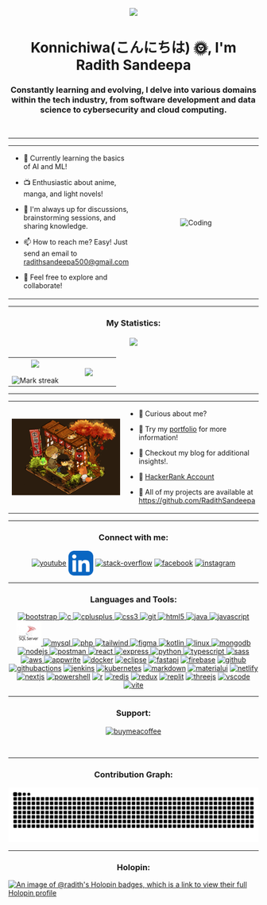 <p align="center" ><img  src = "https://github.com/7oSkaaa/7oSkaaa/blob/main/Images/about_me.gif?raw=true" width = 100px></p>
<h1 align="center">Konnichiwa(こんにちは) 🌞, I'm Radith Sandeepa</h1>
<h3 align="center">Constantly learning and evolving, I delve into various domains within the tech industry, from software development and data science to cybersecurity and cloud computing.</h3>
<p align="center"> <img src="https://komarev.com/ghpvc/?username=RadithSandeepa&style=for-the-badge&color=blue" alt="" /> </p>

---

<table align="center">
<tr border="none">
<td width="50%" align="left">
  
- 🌟 Currently learning the basics of AI and ML!

- 📺  Enthusiastic about anime, manga, and light novels!

- 💬 I'm always up for discussions, brainstorming sessions, and sharing knowledge.

- 📫 How to reach me? Easy! Just send an email to radithsandeepa500@gmail.com
  
- 🚀 Feel free to explore and collaborate!

</td>
<td width="50%" align="center">

  <img align="center" alt="Coding" width="450" src="https://repository-images.githubusercontent.com/588181932/e36ec678-7984-4cdd-8e4c-a3932772ff8e">

  
  </td>
</tr>
</table>

---

<h3 align="center">My Statistics:</h3>

<div align="center" style="margin: 20px;">
  <img src="https://github-profile-trophy.vercel.app/?username=RadithSandeepa&theme=alduin&margin-w=5" />
</div>

<p align="center">
<table align="center">
<tr border="none">
<td width="50%" align="center">
  
  <img  align="center"  src="https://github-readme-stats.vercel.app/api?username=RadithSandeepa&theme=dark&show_icons=true&count_private=true" />
  <br></br>
  <img  title="🔥 Get streak stats for your profile at git.io/streak-stats" alt="Mark streak" src="https://github-readme-streak-stats.herokuapp.com/?user=RadithSandeepa&theme=dark&hide_border=false" /> 
</td>
<td width="50%" align="center">

  <img  align="center"  src="https://github-readme-stats.anuraghazra1.vercel.app/api/top-langs/?username=RadithSandeepa&theme=dark&hide_border=false&no-frame=true&langs_count=10"/>
  
  </td>
</tr>
</table>

---

<table align="center">
<tr border="none">
<td width="50%" align="center">

<img align="center" alt="Coding" width="450" src="https://github.com/RadithSandeepa/RadithSandeepa/blob/main/ezgif.com-gif-to-mp4-converter.gif">

  
</td>
<td width="50%" align="left">
  
- 🌼 Curious about me?

- 💼   Try my <a href="" target="_blank" rel="noreferrer">portfolio</a> for more information!

- 🌟 Checkout my blog for additional insights!.

- 📝 <a href="https://www.hackerrank.com/profile/CS_Sarthan" target="_blank" rel="noreferrer">HackerRank Account</a> 
  
- 🌿 All of my projects are available at https://github.com/RadithSandeepa

</td>

</tr>
</table>

---

<h3 align="center">Connect with me:</h3>
<p align="center">
<a href="" target="blank"><img align="center" src="https://raw.githubusercontent.com/rahuldkjain/github-profile-readme-generator/master/src/images/icons/Social/youtube.svg" alt="youtube" height="60" width="65" /></a>
<a href="https://www.linkedin.com/in/radith-sandeepa-8b3063184/" target="blank"><img align="center" src="https://github.com/tandpfun/skill-icons/blob/main/icons/LinkedIn.svg" alt="linkedin" height="50" width="50" /></a>
<a href="" target="blank"><img align="center" src="https://raw.githubusercontent.com/rahuldkjain/github-profile-readme-generator/master/src/images/icons/Social/stack-overflow.svg" alt="stack-overflow" height="50" width="50" /></a>
<a href="https://www.facebook.com/jahgj.navk/" target="blank"><img align="center" src="https://raw.githubusercontent.com/rahuldkjain/github-profile-readme-generator/master/src/images/icons/Social/facebook.svg" alt="facebook" height="50" width="50" /></a>
<a href="https://www.instagram.com/radith_._/" target="blank"><img align="center" src="https://github.com/RadithSandeepa/skill-icons/blob/main/icons/Instagram.svg" alt="instagram" height="50" width="50" /></a>
</p>

---

<h3 align="center">Languages and Tools:</h3>
<p align="center"> <a href="https://getbootstrap.com" target="_blank" rel="noreferrer"> <img src="https://github.com/RadithSandeepa/skill-icons/blob/main/icons/Bootstrap.svg" alt="bootstrap" width="50" height="50"/> </a> <a href="https://www.cprogramming.com/" target="_blank" rel="noreferrer"> <img src="https://github.com/RadithSandeepa/skill-icons/blob/main/icons/C.svg" alt="c" width="50" height="50"/> </a> <a href="https://www.w3schools.com/cpp/" target="_blank" rel="noreferrer"> <img src="https://github.com/RadithSandeepa/skill-icons/blob/main/icons/CPP.svg" alt="cplusplus" width="50" height="50"/> </a> <a href="https://www.w3schools.com/css/" target="_blank" rel="noreferrer"> <img src="https://github.com/RadithSandeepa/skill-icons/blob/main/icons/CSS.svg" alt="css3" width="50" height="50"/> </a> <a href="https://git-scm.com/" target="_blank" rel="noreferrer"> <img src="https://github.com/RadithSandeepa/skill-icons/blob/main/icons/Git.svg" alt="git" width="50" height="50"/> </a> <a href="https://www.w3.org/html/" target="_blank" rel="noreferrer"> <img src="https://github.com/RadithSandeepa/skill-icons/blob/main/icons/HTML.svg" alt="html5" width="50" height="50"/> </a> <a href="https://www.java.com" target="_blank" rel="noreferrer"> <img src="https://github.com/RadithSandeepa/skill-icons/blob/main/icons/Java-Light.svg" alt="java" width="50" height="50"/> </a> <a href="https://developer.mozilla.org/en-US/docs/Web/JavaScript" target="_blank" rel="noreferrer"> <img src="https://github.com/RadithSandeepa/skill-icons/blob/main/icons/JavaScript.svg" alt="javascript" width="50" height="50"/> </a> <a href="https://www.microsoft.com/en-us/sql-server" target="_blank" rel="noreferrer"> <img src="https://github.com/Scar1109/skill-icons/blob/Scar1109/icons/microsoftSQL.svg" alt="mssql" width="50" height="50"/> </a> <a href="https://www.mysql.com/" target="_blank" rel="noreferrer"> <img src="https://github.com/RadithSandeepa/skill-icons/blob/main/icons/MySQL-Light.svg" alt="mysql" width="50" height="50"/> </a>  <a href="https://www.php.net" target="_blank" rel="noreferrer"> <img src="https://github.com/RadithSandeepa/skill-icons/blob/main/icons/PHP-Light.svg" alt="php" width="50" height="50"/> </a> <a href="https://tailwindcss.com/" target="_blank" rel="noreferrer"> <img src="https://github.com/RadithSandeepa/skill-icons/blob/main/icons/TailwindCSS-Light.svg" alt="tailwind" width="50" height="50"/>  <a href="https://www.figma.com/" target="_blank" rel="noreferrer"> <img src="https://github.com/RadithSandeepa/skill-icons/blob/main/icons/Figma-Light.svg" alt="figma" width="50" height="50"/> </a> <a href="https://kotlinlang.org" target="_blank" rel="noreferrer"> <img src="https://github.com/RadithSandeepa/skill-icons/blob/main/icons/Kotlin-Light.svg" alt="kotlin" width="50" height="50"/> </a> <a href="https://www.linux.org/" target="_blank" rel="noreferrer"> <img src="https://github.com/RadithSandeepa/skill-icons/blob/main/icons/Linux-Light.svg" alt="linux" width="50" height="50"/> </a> <a href="https://www.mongodb.com/" target="_blank" rel="noreferrer"> <img src="https://github.com/RadithSandeepa/skill-icons/blob/main/icons/MongoDB.svg" alt="mongodb" width="50" height="50"/> </a> <a href="https://nodejs.org" target="_blank" rel="noreferrer"> <img src="https://github.com/RadithSandeepa/skill-icons/blob/main/icons/NodeJS-Light.svg" alt="nodejs" width="50" height="50"/> </a> <a href="https://postman.com" target="_blank" rel="noreferrer"> <img src="https://github.com/RadithSandeepa/skill-icons/blob/main/icons/Postman.svg" alt="postman" width="50" height="50"/> </a> <a href="https://reactjs.org/" target="_blank" rel="noreferrer"> <img src="https://github.com/RadithSandeepa/skill-icons/blob/main/icons/React-Light.svg" alt="react" width="50" height="50"/> </a> <a href="https://expressjs.com" target="_blank" rel="noreferrer"> <img src="https://github.com/RadithSandeepa/skill-icons/blob/main/icons/ExpressJS-Light.svg" alt="express" width="50" height="50"/> </a> <a href="https://www.python.org" target="_blank" rel="noreferrer"> <img src="https://github.com/RadithSandeepa/skill-icons/blob/main/icons/Python-Light.svg" alt="python" width="50" height="50"/> </a> <a href="https://www.typescriptlang.org/" target="_blank" rel="noreferrer"> <img src="https://github.com/RadithSandeepa/skill-icons/blob/main/icons/TypeScript.svg" alt="typescript" width="50" height="50"/> </a> <a href="https://sass-lang.com/" target="_blank" rel="noreferrer"> <img src="https://github.com/RadithSandeepa/skill-icons/blob/main/icons/Sass.svg" alt="sass" width="50" height="50"/> </a> <a href="https://aws.amazon.com/" target="_blank" rel="noreferrer"><img src="https://github.com/RadithSandeepa/skill-icons/blob/main/icons/AWS-Light.svg" alt="aws" width="50" height="50"/> </a> <a href="https://appwrite.io/" target="_blank" rel="noreferrer"><img src="https://github.com/RadithSandeepa/skill-icons/blob/main/icons/Appwrite.svg" alt="appwrite" width="50" height="50"/></a> <a href="https://www.docker.com/" target="_blank" rel="noreferrer"><img src="https://github.com/RadithSandeepa/skill-icons/blob/main/icons/Docker.svg" alt="docker" width="50" height="50"/></a> <a href="https://www.eclipse.org/" target="_blank" rel="noreferrer"><img src="https://github.com/RadithSandeepa/skill-icons/blob/main/icons/Eclipse-Light.svg" alt="eclipse" width="50" height="50"/></a> <a href="https://fastapi.tiangolo.com/" target="_blank" rel="noreferrer"><img src="https://github.com/RadithSandeepa/skill-icons/blob/main/icons/FastAPI.svg" alt="fastapi" width="50" height="50"/></a> <a href="https://firebase.google.com/" target="_blank" rel="noreferrer"><img src="https://github.com/RadithSandeepa/skill-icons/blob/main/icons/Firebase-Light.svg" alt="firebase" width="50" height="50"/></a> <a href="https://github.com/" target="_blank" rel="noreferrer"><img src="https://github.com/RadithSandeepa/skill-icons/blob/main/icons/Github-Light.svg" alt="github" width="50" height="50"/></a> <a href="https://github.com/features/actions" target="_blank" rel="noreferrer"><img src="https://github.com/RadithSandeepa/skill-icons/blob/main/icons/GithubActions-Light.svg" alt="githubactions" width="50" height="50"/></a> <a href="https://www.jenkins.io/" target="_blank" rel="noreferrer"><img src="https://github.com/RadithSandeepa/skill-icons/blob/main/icons/Jenkins-Light.svg" alt="jenkins" width="50" height="50"/></a> <a href="https://kubernetes.io/" target="_blank" rel="noreferrer"><img src="https://github.com/RadithSandeepa/skill-icons/blob/main/icons/Kubernetes.svg" alt="kubernetes" width="50" height="50"/></a> <a href="https://www.markdownguide.org/" target="_blank" rel="noreferrer"><img src="https://github.com/RadithSandeepa/skill-icons/blob/main/icons/Markdown-Light.svg" alt="markdown" width="50" height="50"/></a> <a href="https://mui.com/" target="_blank" rel="noreferrer"><img src="https://github.com/RadithSandeepa/skill-icons/blob/main/icons/MaterialUI-Light.svg" alt="materialui" width="50" height="50"/></a> <a href="https://www.netlify.com/" target="_blank" rel="noreferrer"><img src="https://github.com/RadithSandeepa/skill-icons/blob/main/icons/Netlify-Light.svg" alt="netlify" width="50" height="50"/></a> <a href="https://nextjs.org/" target="_blank" rel="noreferrer"><img src="https://github.com/RadithSandeepa/skill-icons/blob/main/icons/NextJS-Light.svg" alt="nextjs" width="50" height="50"/></a> <a href="https://learn.microsoft.com/en-us/powershell/" target="_blank" rel="noreferrer"><img src="https://github.com/RadithSandeepa/skill-icons/blob/main/icons/Powershell-Light.svg" alt="powershell" width="50" height="50"/></a> <a href="https://www.r-project.org/" target="_blank" rel="noreferrer"><img src="https://github.com/RadithSandeepa/skill-icons/blob/main/icons/R-Light.svg" alt="r" width="50" height="50"/></a> <a href="https://redis.io/" target="_blank" rel="noreferrer"><img src="https://github.com/RadithSandeepa/skill-icons/blob/main/icons/Redis-Light.svg" alt="redis" width="50" height="50"/></a> <a href="https://redux.js.org/" target="_blank" rel="noreferrer"><img src="https://github.com/RadithSandeepa/skill-icons/blob/main/icons/Redux.svg" alt="redux" width="50" height="50"/></a> <a href="https://replit.com/" target="_blank" rel="noreferrer"><img src="https://github.com/RadithSandeepa/skill-icons/blob/main/icons/Replit-Light.svg" alt="replit" width="50" height="50"/></a> <a href="https://threejs.org/" target="_blank" rel="noreferrer"><img src="https://github.com/RadithSandeepa/skill-icons/blob/main/icons/ThreeJS-Light.svg" alt="threejs" width="50" height="50"/></a> <a href="https://code.visualstudio.com/" target="_blank" rel="noreferrer"><img src="https://github.com/RadithSandeepa/skill-icons/blob/main/icons/VSCode-Light.svg" alt="vscode" width="50" height="50"/></a> <a href="https://vitejs.dev/" target="_blank" rel="noreferrer"><img src="https://github.com/RadithSandeepa/skill-icons/blob/main/icons/Vite-Light.svg" alt="vite" width="50" height="50"/></a>  </p>

---

<h3 align="center">Support:</h3>
<p align="center"><a href=""> <img align="center" src="https://cdn.buymeacoffee.com/buttons/v2/default-yellow.png" height="50" width="210" alt="buymeacoffee" /></a></p><br/>

---

<h3 align="center">Contribution Graph:</h3>
<p align="center">
<img  id="contribution-graph" src="https://github.com/RadithSandeepa/RadithSandeepa/blob/output/github-snake-dark.svg" alt="snake_eating_contribution_graph"/>
</p>

---

<h3 align="center">Holopin:</h3>

[![An image of @radith's Holopin badges, which is a link to view their full Holopin profile](https://holopin.me/radith)](https://holopin.io/@radith)

